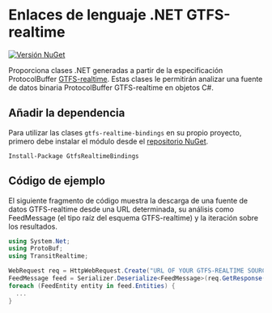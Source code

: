 # Enlaces de lenguaje .NET GTFS-realtime

[![Versión NuGet](https://badge.fury.io/nu/GtfsRealtimeBindings.svg)](http://badge.fury.io/nu/GtfsRealtimeBindings)

Proporciona clases .NET generadas a partir de la especificación ProtocolBuffer [GTFS-realtime](https://github.com/google/transit/tree/master/gtfs-realtime). Estas clases le permitirán analizar una fuente de datos binaria ProtocolBuffer GTFS-realtime en objetos C#.

## Añadir la dependencia

Para utilizar las clases `gtfs-realtime-bindings` en su propio proyecto, primero debe instalar el módulo desde el [repositorio NuGet](https://www.nuget.org/packages/GtfsRealtimeBindings/).

    Install-Package GtfsRealtimeBindings

## Código de ejemplo

El siguiente fragmento de código muestra la descarga de una fuente de datos GTFS-realtime desde una URL determinada, su análisis como FeedMessage (el tipo raíz del esquema GTFS-realtime) y la iteración sobre los resultados.

```csharp
using System.Net;
using ProtoBuf;
using TransitRealtime;

WebRequest req = HttpWebRequest.Create("URL OF YOUR GTFS-REALTIME SOURCE GOES HERE");
FeedMessage feed = Serializer.Deserialize<FeedMessage>(req.GetResponse().GetResponseStream());
foreach (FeedEntity entity in feed.Entities) {
  ...
}
```
